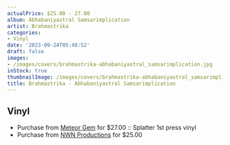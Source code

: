 ```yaml
---
actualPrice: $25.00 - 27.00
album: Abhabaniyastral Samsarimplication
artist: Brahmastrika
categories:
- Vinyl
date: '2023-09-24T05:48:52'
draft: false
images:
- /images/covers/brahmastrika-abhabaniyastral_samsarimplication.jpg
inStock: true
thumbnailImage: /images/covers/brahmastrika-abhabaniyastral_samsarimplication-thumb.jpg
title: Brahmastrika - Abhabaniyastral Samsarimplication
---
```


## Vinyl
* Purchase from [Meteor Gem](https://meteor-gem.com/products/brahmastrika-abhabaniyastral-samsarimplication) for $27.00 :: Splatter 1st press vinyl
* Purchase from [NWN Productions](http://shop.nwnprod.com/index.php?route=product/product&path=75&product_id=20153&sort=pd.name&order=ASC) for $25.00
